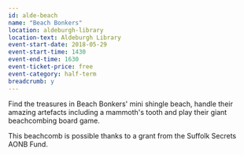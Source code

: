 ```yaml
---
id: alde-beach
name: "Beach Bonkers"
location: aldeburgh-library
location-text: Aldeburgh Library
event-start-date: 2018-05-29
event-start-time: 1430
event-end-time: 1630
event-ticket-price: free
event-category: half-term
breadcrumb: y
---
```


Find the treasures in Beach Bonkers' mini shingle beach, handle their amazing artefacts including a mammoth's tooth and play their giant beachcombing board game.

This beachcomb is possible thanks to a grant from the Suffolk Secrets AONB Fund.

